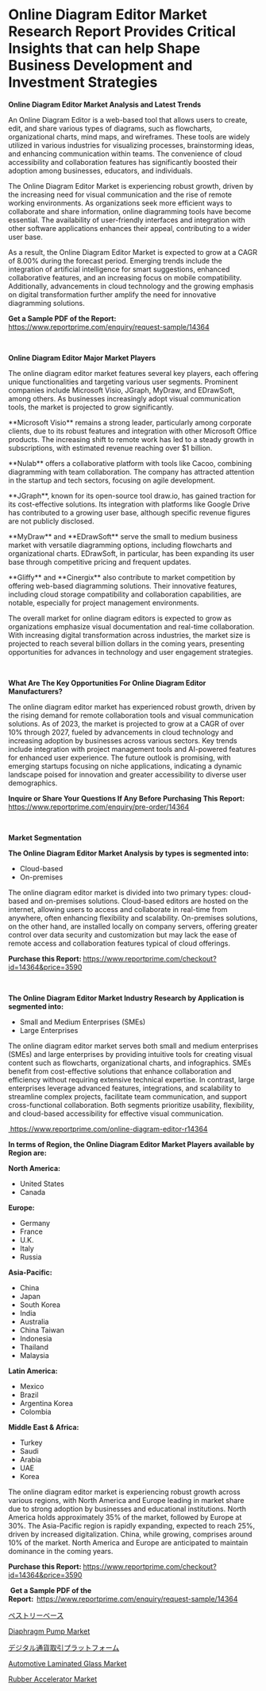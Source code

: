 <p><h1>Online Diagram Editor Market Research Report Provides Critical Insights that can help Shape Business Development and Investment Strategies</h1></p><p><strong>Online Diagram Editor Market Analysis and Latest Trends</strong></p>
<p><p>An Online Diagram Editor is a web-based tool that allows users to create, edit, and share various types of diagrams, such as flowcharts, organizational charts, mind maps, and wireframes. These tools are widely utilized in various industries for visualizing processes, brainstorming ideas, and enhancing communication within teams. The convenience of cloud accessibility and collaboration features has significantly boosted their adoption among businesses, educators, and individuals.</p><p>The Online Diagram Editor Market is experiencing robust growth, driven by the increasing need for visual communication and the rise of remote working environments. As organizations seek more efficient ways to collaborate and share information, online diagramming tools have become essential. The availability of user-friendly interfaces and integration with other software applications enhances their appeal, contributing to a wider user base.</p><p>As a result, the Online Diagram Editor Market is expected to grow at a CAGR of 8.00% during the forecast period. Emerging trends include the integration of artificial intelligence for smart suggestions, enhanced collaborative features, and an increasing focus on mobile compatibility. Additionally, advancements in cloud technology and the growing emphasis on digital transformation further amplify the need for innovative diagramming solutions.</p></p>
<p><strong>Get a Sample PDF of the Report:&nbsp;</strong> <a href="https://www.reportprime.com/enquiry/request-sample/14364">https://www.reportprime.com/enquiry/request-sample/14364</a></p>
<p>&nbsp;</p>
<p><strong>Online Diagram Editor Major Market Players</strong></p>
<p><p>The online diagram editor market features several key players, each offering unique functionalities and targeting various user segments. Prominent companies include Microsoft Visio, JGraph, MyDraw, and EDrawSoft, among others. As businesses increasingly adopt visual communication tools, the market is projected to grow significantly.</p><p>**Microsoft Visio** remains a strong leader, particularly among corporate clients, due to its robust features and integration with other Microsoft Office products. The increasing shift to remote work has led to a steady growth in subscriptions, with estimated revenue reaching over $1 billion.</p><p>**Nulab** offers a collaborative platform with tools like Cacoo, combining diagramming with team collaboration. The company has attracted attention in the startup and tech sectors, focusing on agile development.</p><p>**JGraph**, known for its open-source tool draw.io, has gained traction for its cost-effective solutions. Its integration with platforms like Google Drive has contributed to a growing user base, although specific revenue figures are not publicly disclosed.</p><p>**MyDraw** and **EDrawSoft** serve the small to medium business market with versatile diagramming options, including flowcharts and organizational charts. EDrawSoft, in particular, has been expanding its user base through competitive pricing and frequent updates.</p><p>**Gliffy** and **Cinergix** also contribute to market competition by offering web-based diagramming solutions. Their innovative features, including cloud storage compatibility and collaboration capabilities, are notable, especially for project management environments.</p><p>The overall market for online diagram editors is expected to grow as organizations emphasize visual documentation and real-time collaboration. With increasing digital transformation across industries, the market size is projected to reach several billion dollars in the coming years, presenting opportunities for advances in technology and user engagement strategies.</p></p>
<p>&nbsp;</p>
<p><strong>What Are The Key Opportunities For Online Diagram Editor Manufacturers?</strong></p>
<p><p>The online diagram editor market has experienced robust growth, driven by the rising demand for remote collaboration tools and visual communication solutions. As of 2023, the market is projected to grow at a CAGR of over 10% through 2027, fueled by advancements in cloud technology and increasing adoption by businesses across various sectors. Key trends include integration with project management tools and AI-powered features for enhanced user experience. The future outlook is promising, with emerging startups focusing on niche applications, indicating a dynamic landscape poised for innovation and greater accessibility to diverse user demographics.</p></p>
<p><strong>Inquire or Share Your Questions If Any Before Purchasing This Report:</strong> <a href="https://www.reportprime.com/enquiry/pre-order/14364">https://www.reportprime.com/enquiry/pre-order/14364</a></p>
<p>&nbsp;</p>
<p><strong>Market Segmentation</strong></p>
<p><strong>The Online Diagram Editor Market Analysis by types is segmented into:</strong></p>
<p><ul><li>Cloud-based</li><li>On-premises</li></ul></p>
<p><p>The online diagram editor market is divided into two primary types: cloud-based and on-premises solutions. Cloud-based editors are hosted on the internet, allowing users to access and collaborate in real-time from anywhere, often enhancing flexibility and scalability. On-premises solutions, on the other hand, are installed locally on company servers, offering greater control over data security and customization but may lack the ease of remote access and collaboration features typical of cloud offerings.</p></p>
<p><strong>Purchase this Report:&nbsp;</strong><a href="https://www.reportprime.com/checkout?id=14364&price=3590">https://www.reportprime.com/checkout?id=14364&price=3590</a></p>
<p>&nbsp;</p>
<p><strong>The Online Diagram Editor Market Industry Research by Application is segmented into:</strong></p>
<p><ul><li>Small and Medium Enterprises (SMEs)</li><li>Large Enterprises</li></ul></p>
<p><p>The online diagram editor market serves both small and medium enterprises (SMEs) and large enterprises by providing intuitive tools for creating visual content such as flowcharts, organizational charts, and infographics. SMEs benefit from cost-effective solutions that enhance collaboration and efficiency without requiring extensive technical expertise. In contrast, large enterprises leverage advanced features, integrations, and scalability to streamline complex projects, facilitate team communication, and support cross-functional collaboration. Both segments prioritize usability, flexibility, and cloud-based accessibility for effective visual communication.</p></p>
<p><a href="https://www.reportprime.com/online-diagram-editor-r14364">&nbsp;https://www.reportprime.com/online-diagram-editor-r14364</a></p>
<p><strong>In terms of Region, the Online Diagram Editor Market Players available by Region are:</strong></p>
<p>
    <p> <strong> North America: </strong>
        <ul>
            <li>United States</li>
            <li>Canada</li>
        </ul>
        </p> 
    <p> <strong> Europe: </strong>
        <ul>
            <li>Germany</li>
            <li>France</li>
            <li>U.K.</li>
            <li>Italy</li>
            <li>Russia</li>
        </ul>
        </p> 
    <p> <strong> Asia-Pacific: </strong>
        <ul>
            <li>China</li>
            <li>Japan</li>
            <li>South Korea</li>
            <li>India</li>
            <li>Australia</li>
            <li>China Taiwan</li>
            <li>Indonesia</li>
            <li>Thailand</li>
            <li>Malaysia</li>
        </ul>
        </p> 
    <p> <strong> Latin America: </strong>
        <ul>
            <li>Mexico</li>
            <li>Brazil</li>
            <li>Argentina Korea</li>
            <li>Colombia</li>
        </ul>
        </p> 
    <p> <strong> Middle East & Africa: </strong>
        <ul>
            <li>Turkey</li>
            <li>Saudi</li>
            <li>Arabia</li>
            <li>UAE</li>
            <li>Korea</li>
        </ul>
    </p>
    </p>
<p><p>The online diagram editor market is experiencing robust growth across various regions, with North America and Europe leading in market share due to strong adoption by businesses and educational institutions. North America holds approximately 35% of the market, followed by Europe at 30%. The Asia-Pacific region is rapidly expanding, expected to reach 25%, driven by increased digitalization. China, while growing, comprises around 10% of the market. North America and Europe are anticipated to maintain dominance in the coming years.</p></p>
<p><strong>Purchase this Report: </strong><a href="https://www.reportprime.com/checkout?id=14364&price=3590">https://www.reportprime.com/checkout?id=14364&price=3590</a></p>
<p>&nbsp;<strong>Get a Sample PDF of the Report:&nbsp;&nbsp;</strong><a href="https://www.reportprime.com/enquiry/request-sample/14364">https://www.reportprime.com/enquiry/request-sample/14364</a></p>
<p><strong></strong></p>
<p><p><a href="https://medium.com/@shawnsmihv6/pastry-bases-market-%E3%81%AE%E3%82%B0%E3%83%AD%E3%83%BC%E3%83%90%E3%83%AB%E5%B8%82%E5%A0%B4%E6%A6%82%E8%A6%81%E3%81%AF-%E4%B8%96%E7%95%8C%E3%81%8A%E3%82%88%E3%81%B3%E4%B8%BB%E8%A6%81%E5%B8%82%E5%A0%B4%E3%81%AB%E3%81%8A%E3%81%91%E3%82%8B%E6%A5%AD%E7%95%8C%E3%81%AB%E5%BD%B1%E9%9F%BF%E3%82%92%E4%B8%8E%E3%81%88%E3%82%8B%E4%B8%BB%E8%A6%81%E3%81%AA%E3%83%88%E3%83%AC%E3%83%B3%E3%83%89%E3%81%AB%E3%81%A4%E3%81%84%E3%81%A6-%E7%8B%AC%E8%87%AA%E3%81%AE%E8%A6%96%E7%82%B9%E3%82%92%E6%8F%90%E4%BE%9B%E3%81%97%E3%81%BE%E3%81%99-1dedecc7c546">ペストリーベース</a></p><p><a href="https://www.linkedin.com/pulse/strategic-market-insights-navigating-global-diaphragm-pump-5wewe?trackingId=tSNC6m%2FeRl64LreOZTfDCQ%3D%3D">Diaphragm Pump Market</a></p><p><a href="https://medium.com/@shawnsmihv6/digital-currency-trading-platform-market-%E3%81%AF-%E3%82%B3%E3%82%B9%E3%83%88%E7%AE%A1%E7%90%86%E3%81%A8%E5%8A%B9%E7%8E%87%E5%90%91%E4%B8%8A%E3%82%92%E5%84%AA%E5%85%88%E3%81%97%E3%81%BE%E3%81%99-%E3%81%95%E3%82%89%E3%81%AB-%E5%A0%B1%E5%91%8A%E6%9B%B8%E3%81%AF%E5%B8%82%E5%A0%B4%E3%81%AE%E9%9C%80%E8%A6%81%E9%9D%A2%E3%81%A8%E4%BE%9B%E7%B5%A6%E9%9D%A2%E3%81%AE%E4%B8%A1%E6%96%B9%E3%82%92%E3%82%AB%E3%83%90%E3%83%BC%E3%81%97%E3%81%A6%E3%81%84%E3%81%BE%E3%81%99-8a583a4b39bc">デジタル通貨取引プラットフォーム</a></p><p><a href="https://medium.com/@sdonald04328/this-report-aims-to-deliver-an-in-depth-analysis-of-the-global-automotive-laminated-glass-market-8ce385712898">Automotive Laminated Glass Market</a></p><p><a href="https://issuu.com/reportprime-2/docs/rubber-accelerator-market-size-2030_1a842840647429">Rubber Accelerator Market</a></p></p>
